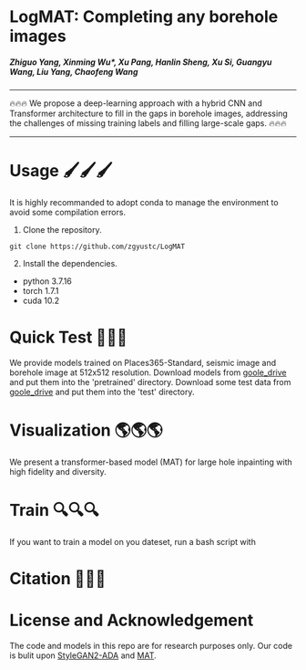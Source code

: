 # LogMAT: Completing any borehole images
##### Zhiguo Yang, Xinming Wu*, Xu Pang, Hanlin Sheng, Xu Si, Guangyu Wang, Liu Yang, Chaofeng Wang
****
🔥🔥🔥 We propose a deep-learning approach with a hybrid CNN and Transformer architecture to fill in the gaps in borehole images, addressing the challenges of missing training labels and filling large-scale gaps. 🔥🔥🔥
****
# Usage 🖌🖌🖌
It is highly recommanded to adopt conda to manage the environment to avoid some compilation errors.
1. Clone the repository.
```
git clone https://github.com/zgyustc/LogMAT
```
2. Install the dependencies.
* python 3.7.16
* torch 1.7.1
* cuda 10.2

# Quick Test 🚀🚀🚀
We provide models trained on Places365-Standard, seismic image and borehole image at 512x512 resolution. 
Download models from [goole_drive](https://drive.google.com/drive/folders/1ddOrHftMcMm9y-t1E_ITaxtdy2CdpFgJ) and put them into the 'pretrained' directory. 
Download some test data from [goole_drive](https://drive.google.com/drive/folders/1e236iDPCyNxTARJW3ii59s51WQ1y6KwJ) and put them into the 'test' directory. 

# Visualization 🌎🌎🌎
We present a transformer-based model (MAT) for large hole inpainting with high fidelity and diversity.


# Train 🔍🔍🔍
If you want to train a model on you dateset, run a bash script with


# Citation 🤝🤝🤝

# License and Acknowledgement
The code and models in this repo are for research purposes only. Our code is bulit upon [StyleGAN2-ADA](https://github.com/NVlabs/stylegan2-ada-pytorch) and [MAT](https://github.com/fenglinglwb/MAT).
